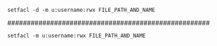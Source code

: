 ```setfacl -d -m u:username:rwx FILE_PATH_AND_NAME```




####################################################

```setfacl -m u:username:rwx FILE_PATH_AND_NAME```
